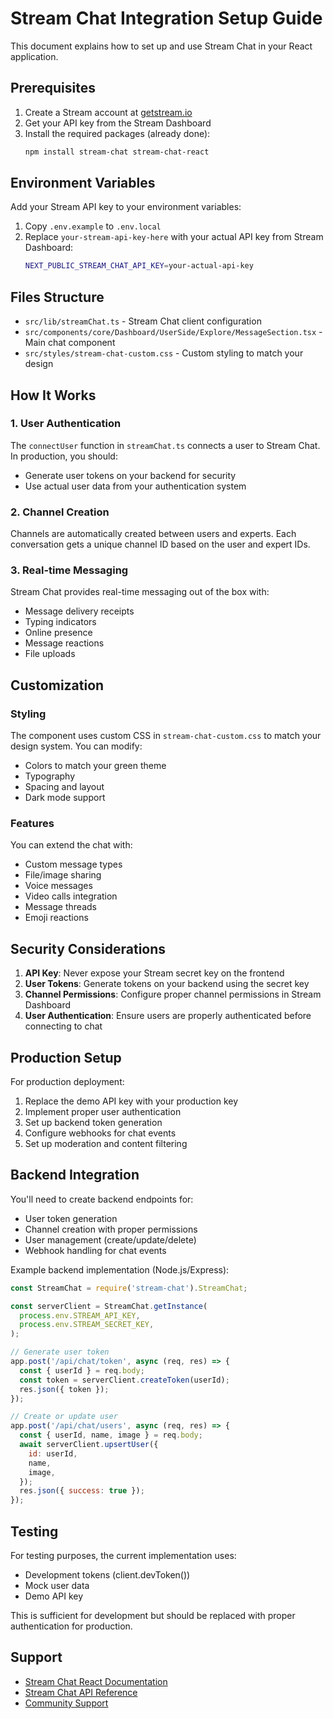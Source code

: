 # Stream Chat Integration Setup Guide

This document explains how to set up and use Stream Chat in your React application.

## Prerequisites

1. Create a Stream account at [getstream.io](https://getstream.io)
2. Get your API key from the Stream Dashboard
3. Install the required packages (already done):
   ```bash
   npm install stream-chat stream-chat-react
   ```

## Environment Variables

Add your Stream API key to your environment variables:

1. Copy `.env.example` to `.env.local`
2. Replace `your-stream-api-key-here` with your actual API key from Stream Dashboard:
   ```bash
   NEXT_PUBLIC_STREAM_CHAT_API_KEY=your-actual-api-key
   ```

## Files Structure

- `src/lib/streamChat.ts` - Stream Chat client configuration
- `src/components/core/Dashboard/UserSide/Explore/MessageSection.tsx` - Main chat component
- `src/styles/stream-chat-custom.css` - Custom styling to match your design

## How It Works

### 1. User Authentication

The `connectUser` function in `streamChat.ts` connects a user to Stream Chat. In production, you should:

- Generate user tokens on your backend for security
- Use actual user data from your authentication system

### 2. Channel Creation

Channels are automatically created between users and experts. Each conversation gets a unique channel ID based on the user and expert IDs.

### 3. Real-time Messaging

Stream Chat provides real-time messaging out of the box with:

- Message delivery receipts
- Typing indicators
- Online presence
- Message reactions
- File uploads

## Customization

### Styling

The component uses custom CSS in `stream-chat-custom.css` to match your design system. You can modify:

- Colors to match your green theme
- Typography
- Spacing and layout
- Dark mode support

### Features

You can extend the chat with:

- Custom message types
- File/image sharing
- Voice messages
- Video calls integration
- Message threads
- Emoji reactions

## Security Considerations

1. **API Key**: Never expose your Stream secret key on the frontend
2. **User Tokens**: Generate tokens on your backend using the secret key
3. **Channel Permissions**: Configure proper channel permissions in Stream Dashboard
4. **User Authentication**: Ensure users are properly authenticated before connecting to chat

## Production Setup

For production deployment:

1. Replace the demo API key with your production key
2. Implement proper user authentication
3. Set up backend token generation
4. Configure webhooks for chat events
5. Set up moderation and content filtering

## Backend Integration

You'll need to create backend endpoints for:

- User token generation
- Channel creation with proper permissions
- User management (create/update/delete)
- Webhook handling for chat events

Example backend implementation (Node.js/Express):

```javascript
const StreamChat = require('stream-chat').StreamChat;

const serverClient = StreamChat.getInstance(
  process.env.STREAM_API_KEY,
  process.env.STREAM_SECRET_KEY,
);

// Generate user token
app.post('/api/chat/token', async (req, res) => {
  const { userId } = req.body;
  const token = serverClient.createToken(userId);
  res.json({ token });
});

// Create or update user
app.post('/api/chat/users', async (req, res) => {
  const { userId, name, image } = req.body;
  await serverClient.upsertUser({
    id: userId,
    name,
    image,
  });
  res.json({ success: true });
});
```

## Testing

For testing purposes, the current implementation uses:

- Development tokens (client.devToken())
- Mock user data
- Demo API key

This is sufficient for development but should be replaced with proper authentication for production.

## Support

- [Stream Chat React Documentation](https://getstream.io/chat/docs/sdk/react/)
- [Stream Chat API Reference](https://getstream.io/chat/docs/rest/)
- [Community Support](https://community.getstream.io/)
